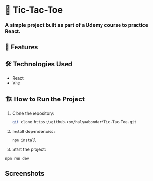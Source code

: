 # 📝 Tic-Tac-Toe

### A simple project built as part of a Udemy course to practice React.

## 🚀 Features

[//]: # (- ✅ Feature 1)

[//]: # (- ✅ Feature 2)

[//]: # (- ✅ Feature 3  )

## 🛠️ Technologies Used

- React
- Vite

## 🏗️ How to Run the Project

1. Clone the repository:
   ```bash
   git clone https://github.com/halynabondar/Tic-Tac-Toe.git
   ```

2. Install dependencies:
   ```bash
   npm install
   ```

3.	Start the project:
   ```bash
   npm run dev
   ```

## Screenshots

[//]: # (![Screenshot 1]&#40;link-to-image-1&#41;  )

[//]: # (![Screenshot 2]&#40;link-to-image-2&#41;  )